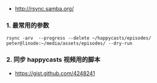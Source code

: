 - <http://rsync.samba.org/>

### 1. 最常用的参数

    rsync -arv  --progress --delete ~/happycasts/episodes/ peter@linode:~/media/assets/episodes/ --dry-run

### 2. 同步 happycasts 视频用的脚本

- <https://gist.github.com/4248241>
